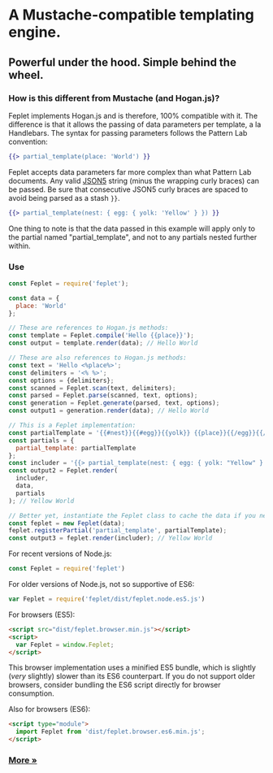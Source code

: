 # A Mustache-compatible templating engine.

## Powerful under the hood. Simple behind the wheel.

### How is this different from Mustache (and Hogan.js)?

Feplet implements Hogan.js and is therefore, 100% compatible with it. The 
difference is that it allows the passing of data parameters per template, a la 
Handlebars. The syntax for passing parameters follows the Pattern Lab 
convention:

```handlebars
{{> partial_template(place: 'World') }}
```

Feplet accepts data parameters far more complex than what Pattern Lab documents. 
Any valid <a href="http://json5.org" target="_blank">JSON5</a> string (minus the 
wrapping curly braces) can be passed. Be sure that consecutive JSON5 curly 
braces are spaced to avoid being parsed as a stash `}}`.

```handlebars
{{> partial_template(nest: { egg: { yolk: 'Yellow' } }) }}
```

One thing to note is that the data passed in this example will apply only to the 
partial named "partial\_template", and not to any partials nested further 
within.

### Use

```javascript
const Feplet = require('feplet');

const data = {
  place: 'World'
};

// These are references to Hogan.js methods:
const template = Feplet.compile('Hello {{place}}');
const output = template.render(data); // Hello World

// These are also references to Hogan.js methods:
const text = 'Hello <%place%>';
const delimiters = '<% %>';
const options = {delimiters};
const scanned = Feplet.scan(text, delimiters);
const parsed = Feplet.parse(scanned, text, options);
const generation = Feplet.generate(parsed, text, options);
const output1 = generation.render(data); // Hello World

// This is a Feplet implementation:
const partialTemplate = '{{#nest}}{{#egg}}{{yolk}} {{place}}{{/egg}}{{/nest}}';
const partials = {
  partial_template: partialTemplate
};
const includer = '{{> partial_template(nest: { egg: { yolk: "Yellow" } }) }}';
const output2 = Feplet.render(
  includer,
  data,
  partials
); // Yellow World

// Better yet, instantiate the Feplet class to cache the data if you need to use them more than once:
const feplet = new Feplet(data);
feplet.registerPartial('partial_template', partialTemplate);
const output3 = feplet.render(includer); // Yellow World
```

For recent versions of Node.js:

```javascript
const Feplet = require('feplet')
```

For older versions of Node.js, not so supportive of ES6:

```javascript
var Feplet = require('feplet/dist/feplet.node.es5.js')
```

For browsers (ES5):

```html
<script src="dist/feplet.browser.min.js"></script>
<script>
  var Feplet = window.Feplet;
</script>
```

This browser implementation uses a minified ES5 bundle, which is slightly 
(_very_ slightly) slower than its ES6 counterpart. If you do not support 
older browsers, consider bundling the ES6 script directly for browser 
consumption.

Also for browsers (ES6):

```html
<script type="module">
  import Feplet from 'dist/feplet.browser.es6.min.js';
</script>
```

<h3><a href="https://github.com/electric-eloquence/feplet/blob/master/ABOUT.md">More &raquo;</a></h3>

